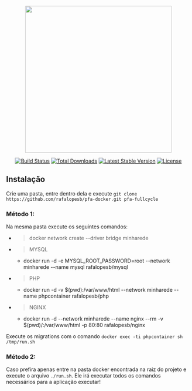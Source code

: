 <p align="center"><a href="https://laravel.com" target="_blank"><img src="https://raw.githubusercontent.com/laravel/art/master/logo-lockup/5%20SVG/2%20CMYK/1%20Full%20Color/laravel-logolockup-cmyk-red.svg" width="400"></a></p>

<p align="center">
<a href="https://travis-ci.org/laravel/framework"><img src="https://travis-ci.org/laravel/framework.svg" alt="Build Status"></a>
<a href="https://packagist.org/packages/laravel/framework"><img src="https://img.shields.io/packagist/dt/laravel/framework" alt="Total Downloads"></a>
<a href="https://packagist.org/packages/laravel/framework"><img src="https://img.shields.io/packagist/v/laravel/framework" alt="Latest Stable Version"></a>
<a href="https://packagist.org/packages/laravel/framework"><img src="https://img.shields.io/packagist/l/laravel/framework" alt="License"></a>
</p>

## Instalação

Crie uma pasta, entre dentro dela e execute `git clone https://github.com/rafalopesb/pfa-docker.git pfa-fullcycle`

### Método 1:
Na mesma pasta execute os seguintes comandos:

* > docker network create --driver bridge minharede
* > MYSQL
     - docker run -d -e MYSQL_ROOT_PASSWORD=root --network minharede --name mysql rafalopesb/mysql   
* > PHP
    - docker run -d -v $(pwd):/var/www/html --network minharede --name phpcontainer rafalopesb/php
* > NGINX
    - docker run -d --network minharede --name nginx --rm -v $(pwd)/:/var/www/html -p 80:80 rafalopesb/nginx 

Execute os migrations com o comando `docker exec -ti phpcontainer sh /tmp/run.sh`

### Método 2:
Caso prefira apenas entre na pasta docker encontrada na raiz do projeto e execute o arquivo `./run.sh`. Ele irá executar todos os comandos necessários para a aplicação executar!

